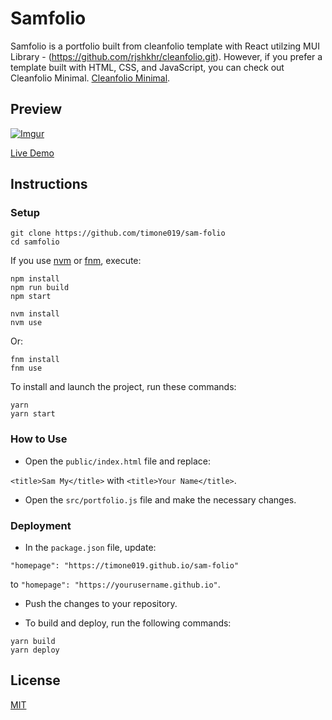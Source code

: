 # Samfolio

Samfolio is a portfolio built from cleanfolio template with React utilzing MUI Library - (https://github.com/rjshkhr/cleanfolio.git). However, if you prefer a template built with HTML, CSS, and JavaScript, you can check out Cleanfolio Minimal. [Cleanfolio Minimal](https://github.com/rajshekhar26/cleanfolio-minimal).

## Preview

[![Imgur](https://imgur.com/FwDMNEM.gif)](https://timone019.github.io/sam-folio)

[Live Demo](https://timone019.github.io/sam-folio)

## Instructions

### Setup

```shell
git clone https://github.com/timone019/sam-folio
cd samfolio
```

If you use [nvm](https://github.com/nvm-sh/nvm) or [fnm](https://github.com/Schniz/fnm), execute:

```shell
npm install
npm run build
npm start
```

```shell
nvm install
nvm use
```

Or:

```shell
fnm install
fnm use
```

To install and launch the project, run these commands:

```shell
yarn
yarn start
```

### How to Use

- Open the `public/index.html` file and replace:

`<title>Sam My</title>` with `<title>Your Name</title>`.

- Open the `src/portfolio.js` file and make the necessary changes.

### Deployment

- In the `package.json` file, update:

`"homepage": "https://timone019.github.io/sam-folio"`

to `"homepage": "https://yourusername.github.io"`.

- Push the changes to your repository.

- To build and deploy, run the following commands:

```shell
yarn build
yarn deploy
```

## License

[MIT](https://choosealicense.com/licenses/mit/)
